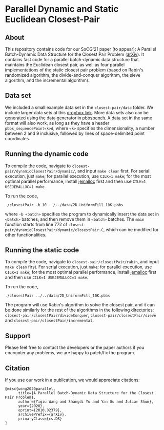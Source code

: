 # Parallel Dynamic and Static Euclidean Closest-Pair
## About

This repository contains code for our SoCG'21 paper (to appear): A Parallel Batch-Dynamic Data Structure for the Closest Pair Problem ([arXiv](https://arxiv.org/abs/2010.02379)). It contains fast code for a parallel batch-dynamic data structure that maintains the Euclidean closest pair, as well as four parallel implementations of the static closest pair problem (based on Rabin's randomized algorithm, the divide-and-conquer algorithm, the sieve algorithm, and the incremental algorithm).

## Data set

We included a small example data set in the `closest-pair/data` folder. We include larger data sets at this [dropbox link](https://www.dropbox.com/sh/ehhv9thpuvb36jq/AADQowvv9FfQ8ZYdAPL9qJs1a?dl=0). More data sets also can be generated using the data generator in [pbbsbench](https://github.com/cmuparlay/pbbsbench/tree/master/testData/geometryData). A data set in the same format will also work, as long as they have a header `pbbs_sequencePoint<k>d`, where `<k>` specifies the dimensionality, a number between 2 and 9 inclusive, followed by lines of space-delimited point coordinates.

## Running the dynamic code

To compile the code, navigate to `closest-pair/dynamicClosestPair/dynamic/`, and input `make clean` first. For serial execution, just `make`; for parallel execution, use `CILK=1 make`; for the most optimal parallel performance, install [jemalloc](https://github.com/jemalloc/jemalloc/blob/dev/INSTALL.md) first and then use `CILK=1 USEJEMALLOC=1 make`.

To run the code,
```
./closestPair -b 10 ../../data/2D_UniformFill_10K.pbbs
```
where `-b <batch>` specifies the program to dynamically insert the data set in `<batch>` batches, and then remove them in `<batch>` batches. The `main` function starts from line 772 of `closest-pair/dynamicClosestPair/dynamic/closestPair.C`, which can be modified for other functionalities.

## Running the static code

To compile the code, navigate to `closest-pair/closestPair/rabin`, and input `make clean` first. For serial execution, just `make`; for parallel execution, use `CILK=1 make`; for the most optimal parallel performance, install [jemalloc](https://github.com/jemalloc/jemalloc/blob/dev/INSTALL.md) first and then use `CILK=1 USEJEMALLOC=1 make`.

To run the code,
```
./closestPair ../../data/2D_UniformFill_10K.pbbs
```
The program will use Rabin's algorithm to solve the closest pair, and it can be done similarly for the rest of the algorithms in the following directories: `closest-pair/closestPair/divideConquer`, `closest-pair/closestPair/sieve` and `closest-pair/closestPair/incremental`.

## Support

Please feel free to contact the developers or the paper authors if you encounter any problems, we are happy to patch/fix the program.

## Citation

If you use our work in a publication, we would appreciate citations:

    @misc{wang2020parallel,
          title={A Parallel Batch-Dynamic Data Structure for the Closest Pair Problem}, 
          author={Yiqiu Wang and Shangdi Yu and Yan Gu and Julian Shun},
          year={2020},
          eprint={2010.02379},
          archivePrefix={arXiv},
          primaryClass={cs.DS}
    }
